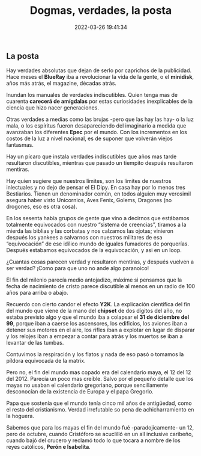 ﻿---
layout: blog
title: 'Dogmas, verdades, la posta'
date: 2022-03-26 19:41:34
categories: blog
tags: Linux
image: '/images/default.jpg'
lead_text: 'La Posta.'
---

## La posta

Hay verdades absolutas que dejan de serlo por caprichos de la publicidad.  Hace meses el **BlueRay** iba a revolucionar la vida de la gente, o el **minidisk**, años más atrás, el magazine, décadas atrás.

Inundan los manuales de verdades indiscutibles. Quien tenga mas de cuarenta **carecerá de amígdalas** por estas curiosidades inexplicables de la ciencia que hizo nacer generaciones.  

Otras verdades a medias como las brujas -pero que las hay las hay- o la luz mala, o los espíritus fueron desapareciendo del imaginario a medida que avanzaban los diferentes **Epec** por el mundo.  Con los incrementos en los costos de la luz a nivel nacional, es de suponer que volverán viejos fantasmas.

Hay un pícaro que instala verdades indiscutibles que años mas tarde resultaron discutibles, mientras que pasado un tiempito después resultaron mentiras.

Hay quien sugiere que nuestros límites, son los límites de nuestros inlectuales y no dejo de pensar el El Dipy.  En casa hay por lo menos tres Bestiarios.  Tienen un denominador común, en todos alguien muy verosimil asegura haber visto Unicornios, Aves Fenix, Golems, Dragones (no drogones, eso es otra cosa).

En los sesenta había grupos de gente que vino a decirnos que estábamos totalmente equivocados con nuestro “sistema de creencias”, tiramos a la mierda las biblias y las corbatas y nos calzamos las ojotas; vinieron después los yankees a salvarnos con nuestros militares de esa “equivocación” de ese idílico mundo de iguales fumadores de porquerías.  Después estabamos equivocados de la equivocación, y asi en un loop.

¿Cuantas cosas parecen verdad y resultaron mentiras, y después vuelven a ser verdad?  ¡Como para que uno no ande algo paranoico!

El fin del milenio parecía medio antojadizo, máxime si pensamos que la fecha de nacimiento de cristo parece discutible al menos en un radio de 100 años para arriba o abajo.  

Recuerdo con cierto candor el efecto **Y2K**.  La explicación científica del fin del mundo que viene de la mano del **chipset** de dos dígitos del año, no estaba previsto algo y que el mundo iba a colapsar el **31 de diciembre del 99**, porque iban a caerse los ascensores, los edificios, los aviones iban a detener sus motores en el aire, los rifles iban a explotar en lugar de disparar y los relojes iban a empezar a contar para atrás y los muertos se iban a levantar de las tumbas.  

Contuvimos la respiración y los flatos y nada de eso pasó o tomamos la píldora equivocada de la matrix.

Pero no, el fin del mundo mas copado era del calendario maya, el 12 del 12 del 2012.  Parecía un poco mas creíble.  Salvo por el pequeño detalle que los mayas no usaban el calendario gregoriano, porque sencillamente desconocían de la existencia de Europa y el papa Gregorio.

Papa que sostenía que el mundo tenía cinco mil años de antigüedad, como el resto del cristianismo.  Verdad irrefutable so pena de achicharramiento en la hoguera.

Sabemos que para los mayas el fin del mundo fué -paradojicamente- un 12, pero de octubre, cuando Cristóforo se acuclilló en un all inclusive caribeño, cuando bajó del crucero y reclamó todo lo que tocara a nombre de los reyes católicos, **Perón e Isabelita**.



